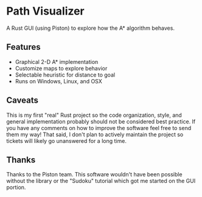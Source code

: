 Path Visualizer
===============

A Rust GUI (using Piston) to explore how the A\* algorithm behaves.

Features
--------

* Graphical 2-D A\* implementation
* Customize maps to explore behavior
* Selectable heuristic for distance to goal
* Runs on Windows, Linux, and OSX

Caveats
-------

This is my first "real" Rust project so the code organization, style, and
general implementation probably should not be considered best practice. If you
have any comments on how to improve the software feel free to send them my way!
That said, I don't plan to actively maintain the project so tickets will likely
go unanswered for a long time.

Thanks
------

Thanks to the Piston team. This software wouldn't have been possible without
the library or the "Sudoku" tutorial which got me started on the GUI portion.

